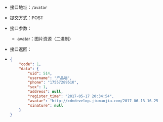 * 接口地址：`/avatar`

* 提交方式：POST

* 接口参数：

  * avatar：图片资源（二进制）

* 接口返回：

* ```json
  {
      "code": 1,
      "data": {
          "uid": 514,
          "username": "产品喵",
          "phone": "17557289510",
          "sex": 1,
          "address": null,
          "register_time": "2017-05-17 20:34:54",
          "avatar": "http://cdndevelop.jiumaojia.com/2017-06-13-16-25-45175?imageView2/2/w/100",
          "sinature": null
      }
  }
  ```



